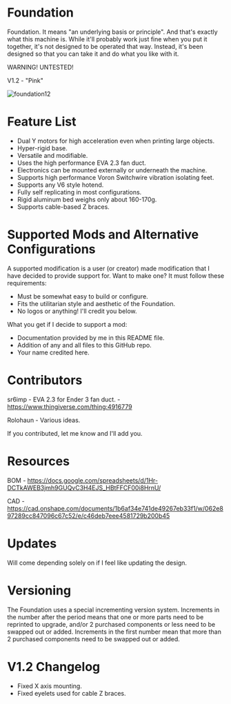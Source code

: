 # Foundation
Foundation. It means "an underlying basis or principle". And that's exactly what this machine is. While it'll probably work just fine when you put it together, it's not designed to be operated that way. Instead, it's been designed so that you can take it and do what you like with it.

WARNING! UNTESTED!

V1.2 - "Pink"

![foundation12](https://user-images.githubusercontent.com/61756119/202737596-2a23c792-7fdb-4daa-9107-e21b7e3ffb93.PNG)

# Feature List
- Dual Y motors for high acceleration even when printing large objects.
- Hyper-rigid base.
- Versatile and modifiable.
- Uses the high performance EVA 2.3 fan duct.
- Electronics can be mounted externally or underneath the machine.
- Supports high performance Voron Switchwire vibration isolating feet.
- Supports any V6 style hotend.
- Fully self replicating in most configurations.
- Rigid aluminum bed weighs only about 160-170g.
- Supports cable-based Z braces.

# Supported Mods and Alternative Configurations
A supported modification is a user (or creator) made modification that I have decided to provide support for. Want to make one? It must follow these requirements:
- Must be somewhat easy to build or configure.
- Fits the utilitarian style and aesthetic of the Foundation.
- No logos or anything! I'll credit you below.

What you get if I decide to support a mod:
- Documentation provided by me in this README file.
- Addition of any and all files to this GitHub repo.
- Your name credited here.

# Contributors
sr6imp - EVA 2.3 for Ender 3 fan duct. - https://www.thingiverse.com/thing:4916779

Rolohaun - Various ideas.

If you contributed, let me know and I'll add you.

# Resources
BOM - https://docs.google.com/spreadsheets/d/1Hr-DCTkAWEB3jmh9GUQvC3H4EJS_HBtFFCF00i8HrnU/

CAD - https://cad.onshape.com/documents/1b6af34e741de49267eb33f1/w/062e897289cc847096c67c52/e/c46deb7eee4581729b200b45

# Updates
Will come depending solely on if I feel like updating the design.

# Versioning 
The Foundation uses a special incrementing version system. Increments in the number after the period means that one or more parts need to be reprinted to upgrade, and/or 2 purchased components or less need to be swapped out or added. Increments in the first number mean that more than 2 purchased components need to be swapped out or added. 

# V1.2 Changelog

- Fixed X axis mounting.
- Fixed eyelets used for cable Z braces.
